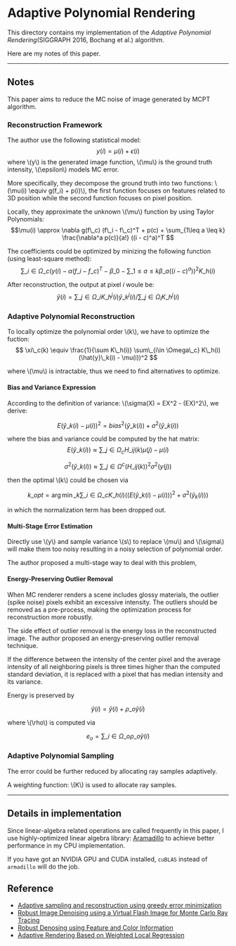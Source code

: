 # Adaptive Polynomial Rendering
This directory contains my implementation of the *Adaptive Polynomial Rendering*(SIGGRAPH 2016, Bochang et al.) algorithm.
  
Here are my notes of this paper.

---
## Notes

This paper aims to reduce the MC noise of image generated by MCPT algorithm.

### Reconstruction Framework
The author use the following statistical model:
$$ y(i) = \mu(i) + \epsilon(i) $$
where \\(y\\) is the generated image function, \\(\mu\\) is the ground truth intensity, \\(\epsilon\\) models MC error.

More specifically, they decompose the ground truth into two functions: \\(\mu(i) \equiv g(f_i) + p(i)\\), the first function focuses on features related to 3D position while the second function focuses on pixel position.

Locally, they approximate the unknown \\(\mu\\) function by using Taylor Polynomials:
$$\mu(i) \approx \nabla g(f\_c) (f\_i - f\_c)^T + p(c) + \sum_{1\leq a \leq k} \frac{\nabla^a p(c)}{a!} ((i - c)^a)^T $$

The coefficients could be optimized by minizing the following function (using least-square method):
$$\sum\_{i\in \Omega\_c} \left( y(i) - \alpha(f\_i - f\_c)^T - \beta\_0 - \sum\_{1\leq a \leq k} \beta\_a ((i - c)^a)  \right)^2 K\_h(i)$$

After reconstruction, the output at pixel $i$ woule be:
$$\hat{y}(i) = \sum\_{j\in \Omega\_i} K\_h^j(i) \hat{y}\_k^j (i) / \sum\_{j\in \Omega_{i}} K\_h^j(i) $$
### Adaptive Polynomial Reconstruction
To locally optimize the polynomial order \\(k\\), we have to optimize the fuction:
$$ \xi\_c(k) \equiv \frac{1}{\sum K\_h(i)} \sum\_{i\in \Omega\_c} K\_h(i) (\hat{y}\_k(i) - \mu(i))^2 $$

where \\(\mu\\) is intractable, thus we need to find alternatives to optimize. 

#### Bias and Variance Expression

According to the definition of variance: \\(\sigma(X) = EX^2 - (EX)^2\\), we derive:

$$E(\hat{y}\_k(i) - \mu(i))^2 = bias^2(\hat{y}\_k(i)) + \sigma^2(\hat{y}\_k(i)) $$

where the bias and variance could be computed by the hat matrix:
$$E(\hat{y}\_k(i)) \approx \sum\_{j\in \Omega_c} H\_{ij}(k) \mu(j) - \mu(i) $$

$$\sigma^2(\hat{y}\_k(i)) \approx \sum\_{j\in \Omega^c} (H\_{ij}(k))^2 \sigma^2(y(j)) $$

then the optimal \\(k\\) could be chosen via

$$k\_{opt} = \arg\min\_k \sum\_{i\in \Omega\_c} K\_h(i) ((E(\hat{y}\_k (i) - \mu(i)))^2 + \sigma^2(\hat{y}_k(i)))  $$

in which the normalization term has been dropped out.
#### Multi-Stage Error Estimation

Directly use \\(y\\) and sample variance \\(s\\) to replace \\(mu\\) and \\(\sigma\\) will make them too noisy resulting in a noisy selection of polynomial order.

The author proposed a multi-stage way to deal with this problem, 

#### Energy-Preserving Outlier Removal

When MC renderer renders a scene includes glossy materials, the outlier (spike noise) pixels exhibit an excessive intensity. The outliers should be removed as a pre-process, making the optimization process for reconstruction more robustly.

The side effect of outlier removal is the energy loss in the reconstructed image. The author proposed an energy-preserving outlier removal technique.

If the difference between the intensity of the center pixel and the average intensity of all neighboring pixels is three times higher than the computed standard deviation, it is replaced with a pixel that has median intensity and its variance.

Energy is preserved by

$$\hat{y}(i) = \hat{y}(i) + \rho\_o \hat{y}(i) $$

where \\(\rho\\) is computed via


$$e_o = \sum\_{i\in\Omega\_o} \rho\_o \hat{y}(i)  $$

### Adaptive Polynomial Sampling
The error could be further reduced by allocating ray samples adaptively.

A weighting function: \\(K\\) is used to allocate ray samples.

---
## Details in implementation

Since linear-algebra related operations are called frequently in this paper, I use highly-optimized linear algebra library: [Aramadillo](http://arma.sourceforge.net/) to achieve better performance in my CPU implementation.

If you have got an NVIDIA GPU and CUDA installed, `cuBLAS` instead of `armadillo` will do the job. 

## Reference

- [Adaptive sampling and reconstruction using greedy error minimization](http://dl.acm.org/citation.cfm?id=2024193)
- [Robust Image Denoising using a Virtual Flash Image for Monte Carlo Ray Tracing](http://www.ci.i.u-tokyo.ac.jp/~hachisuka/vfl.pdf)
- [Robust Denosing using Feature and Color Information](http://dx.doi.org/10.1111/cgf.12219)
- [Adaptive Rendering Based on Weighted Local Regression](http://dl.acm.org/citation.cfm?id=2641762)